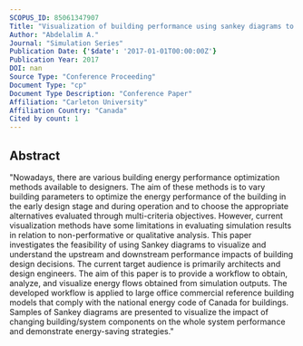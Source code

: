 ```yaml
---
SCOPUS_ID: 85061347907
Title: "Visualization of building performance using sankey diagrams to enhance the decision-making process"
Author: "Abdelalim A."
Journal: "Simulation Series"
Publication Date: {'$date': '2017-01-01T00:00:00Z'}
Publication Year: 2017
DOI: nan
Source Type: "Conference Proceeding"
Document Type: "cp"
Document Type Description: "Conference Paper"
Affiliation: "Carleton University"
Affiliation Country: "Canada"
Cited by count: 1
---
```


## Abstract
"Nowadays, there are various building energy performance optimization methods available to designers. The aim of these methods is to vary building parameters to optimize the energy performance of the building in the early design stage and during operation and to choose the appropriate alternatives evaluated through multi-criteria objectives. However, current visualization methods have some limitations in evaluating simulation results in relation to non-performative or qualitative analysis. This paper investigates the feasibility of using Sankey diagrams to visualize and understand the upstream and downstream performance impacts of building design decisions. The current target audience is primarily architects and design engineers. The aim of this paper is to provide a workflow to obtain, analyze, and visualize energy flows obtained from simulation outputs. The developed workflow is applied to large office commercial reference building models that comply with the national energy code of Canada for buildings. Samples of Sankey diagrams are presented to visualize the impact of changing building/system components on the whole system performance and demonstrate energy-saving strategies."
